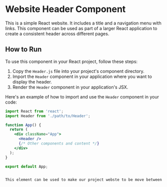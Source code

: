 # Website Header Component

This is a simple React website. 
It includes a title and a navigation menu with links. 
This component can be used as part of a larger React application to create a consistent header across different pages.

## How to Run

To use this component in your React project, follow these steps:

1. Copy the `Header.js` file into your project's component directory.
2. Import the `Header` component in your application where you want to display the header.
3. Render the `Header` component in your application's JSX.

Here's an example of how to import and use the `Header` component in your code:

```jsx
import React from 'react';
import Header from './path/to/Header';

function App() {
  return (
    <div className="App">
      <Header />
      {/* Other components and content */}
    </div>
  );
}

export default App;


This element can be used to make our project webste to be move between menus.